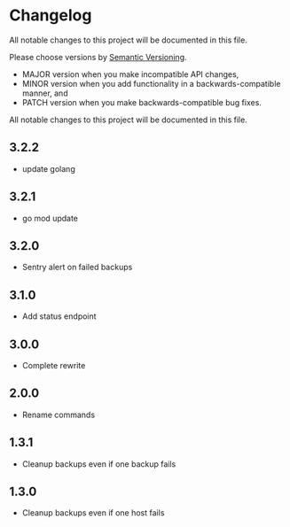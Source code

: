 # Changelog

All notable changes to this project will be documented in this file.

Please choose versions by [Semantic Versioning](http://semver.org/).

* MAJOR version when you make incompatible API changes,
* MINOR version when you add functionality in a backwards-compatible manner, and
* PATCH version when you make backwards-compatible bug fixes.

All notable changes to this project will be documented in this file.

## 3.2.2

- update golang

## 3.2.1

- go mod update

## 3.2.0

- Sentry alert on failed backups

## 3.1.0

- Add status endpoint 

## 3.0.0

- Complete rewrite

## 2.0.0

- Rename commands

## 1.3.1

- Cleanup backups even if one backup fails

## 1.3.0

- Cleanup backups even if one host fails
